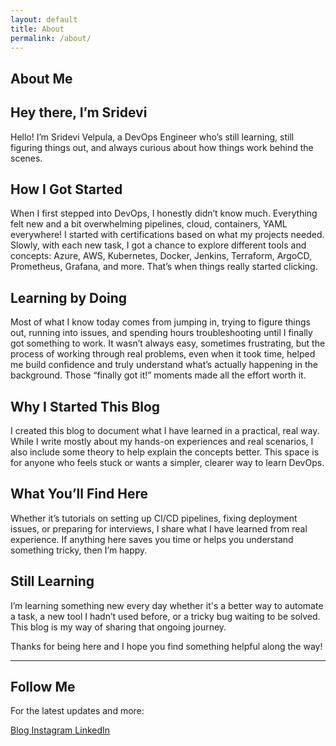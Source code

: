 ```yaml
---
layout: default
title: About
permalink: /about/
---
```


<section class="about-intro">
  <h1>About Me</h1>

  <h2>Hey there, I’m Sridevi</h2>
  <p>Hello! I’m Sridevi Velpula, a DevOps Engineer who’s still learning, still figuring things out, and always curious about how things work behind the scenes.</p>

  <h2>How I Got Started</h2>
  <p>When I first stepped into DevOps, I honestly didn’t know much. Everything felt new and a bit overwhelming pipelines, cloud, containers, YAML everywhere! I started with certifications based on what my projects needed. Slowly, with each new task, I got a chance to explore different tools and concepts: Azure, AWS, Kubernetes, Docker, Jenkins, Terraform, ArgoCD, Prometheus, Grafana, and more. That’s when things really started clicking.</p>

  <h2>Learning by Doing</h2>
  <p>Most of what I know today comes from jumping in, trying to figure things out, running into issues, and spending hours troubleshooting until I finally got something to work. It wasn’t always easy, sometimes frustrating, but the process of working through real problems, even when it took time, helped me build confidence and truly understand what’s actually happening in the background. Those “finally got it!” moments made all the effort worth it.</p>

  <h2>Why I Started This Blog</h2>
  <p>I created this blog to document what I have learned in a practical, real way. While I write mostly about my hands-on experiences and real scenarios, I also include some theory to help explain the concepts better. This space is for anyone who feels stuck or wants a simpler, clearer way to learn DevOps.</p>

  <h2>What You’ll Find Here</h2>
  <p>Whether it’s tutorials on setting up CI/CD pipelines, fixing deployment issues, or preparing for interviews, I share what I have learned from real experience. If anything here saves you time or helps you understand something tricky, then I’m happy.</p> 

  <h2>Still Learning</h2>
  <p>I’m learning something new every day whether it's a better way to automate a task, a new tool I hadn’t used before, or a tricky bug waiting to be solved. This blog is my way of sharing that ongoing journey.</p>

  <p>Thanks for being here and I hope you find something helpful along the way!</p>
</section>

<hr>

<section class="about-follow">
  <h2>Follow Me</h2>

  <p>For the latest updates and more:</p>

  <div class="social-badges social-left">
    <a href="https://srideviblogs.github.io/" class="btn blog-btn" target="_blank" rel="noopener">
      <i class="fas fa-blog"></i> Blog
    </a>
    <a href="https://instagram.com/everydayjournalblog" class="btn instagram-btn" target="_blank" rel="noopener">
      <i class="fab fa-instagram"></i> Instagram
    </a>
    <a href="https://www.linkedin.com/in/sridevi-v-9ba35b243/" class="btn linkedin-btn" target="_blank" rel="noopener">
      <i class="fab fa-linkedin"></i> LinkedIn
    </a>
  </div>
</section>

